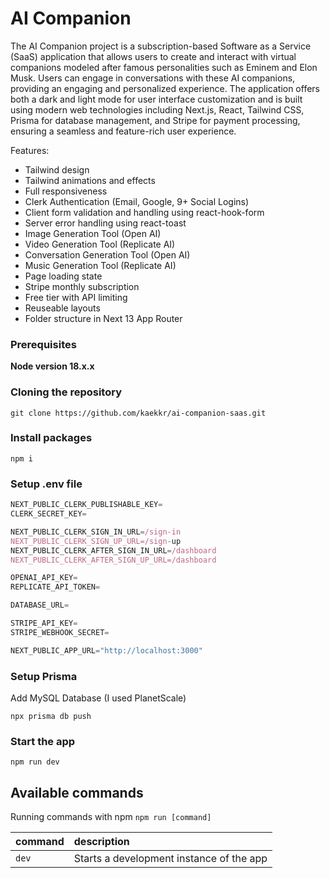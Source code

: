 # AI Companion

The AI Companion project is a subscription-based Software as a Service (SaaS) application that allows users to create and interact with virtual companions modeled after famous personalities such as Eminem and Elon Musk. Users can engage in conversations with these AI companions, providing an engaging and personalized experience. The application offers both a dark and light mode for user interface customization and is built using modern web technologies including Next.js, React, Tailwind CSS, Prisma for database management, and Stripe for payment processing, ensuring a seamless and feature-rich user experience.

Features:

- Tailwind design
- Tailwind animations and effects
- Full responsiveness
- Clerk Authentication (Email, Google, 9+ Social Logins)
- Client form validation and handling using react-hook-form
- Server error handling using react-toast
- Image Generation Tool (Open AI)
- Video Generation Tool (Replicate AI)
- Conversation Generation Tool (Open AI)
- Music Generation Tool (Replicate AI)
- Page loading state
- Stripe monthly subscription
- Free tier with API limiting
- Reuseable layouts
- Folder structure in Next 13 App Router

### Prerequisites

**Node version 18.x.x**

### Cloning the repository

```shell
git clone https://github.com/kaekkr/ai-companion-saas.git
```

### Install packages

```shell
npm i
```

### Setup .env file


```js
NEXT_PUBLIC_CLERK_PUBLISHABLE_KEY=
CLERK_SECRET_KEY=

NEXT_PUBLIC_CLERK_SIGN_IN_URL=/sign-in
NEXT_PUBLIC_CLERK_SIGN_UP_URL=/sign-up
NEXT_PUBLIC_CLERK_AFTER_SIGN_IN_URL=/dashboard
NEXT_PUBLIC_CLERK_AFTER_SIGN_UP_URL=/dashboard

OPENAI_API_KEY=
REPLICATE_API_TOKEN=

DATABASE_URL=

STRIPE_API_KEY=
STRIPE_WEBHOOK_SECRET=

NEXT_PUBLIC_APP_URL="http://localhost:3000"
```

### Setup Prisma

Add MySQL Database (I used PlanetScale)

```shell
npx prisma db push

```

### Start the app

```shell
npm run dev
```

## Available commands

Running commands with npm `npm run [command]`

| command         | description                              |
| :-------------- | :--------------------------------------- |
| `dev`           | Starts a development instance of the app |
